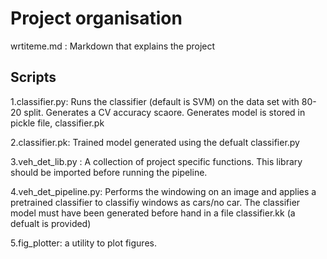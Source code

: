 # Project organisation

wrtiteme.md : Markdown that explains the project

## Scripts
1.classifier.py: Runs the classifier (default is SVM) on the data set with 80-20 split. Generates a CV accuracy scaore. Generates model is stored in pickle file, classifier.pk

2.classifier.pk: Trained model generated using the defualt classifier.py

3.veh_det_lib.py : A collection of project specific functions. This library should be imported before running the pipeline.

4.veh_det_pipeline.py: Performs the windowing on an image and applies a pretrained classifier to classifiy windows as cars/no car. The classifier model must have been generated before hand in a file classifier.kk (a defualt is provided)

5.fig_plotter: a utility to plot figures.

